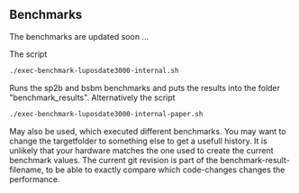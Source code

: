 ## Benchmarks

The benchmarks are updated soon ...

The script

```bash
./exec-benchmark-luposdate3000-internal.sh
```

Runs the sp2b and bsbm benchmarks and puts the results into the folder "benchmark_results".
Alternatively the script

```bash
./exec-benchmark-luposdate3000-internal-paper.sh
```

May also be used, which executed different benchmarks.
You may want to change the targetfolder to something else to get a usefull history.
It is unlikely that your hardware matches the one used to create the current benchmark values.
The current git revision is part of the benchmark-result-filename, to be able to exactly compare which code-changes changes the performance.
